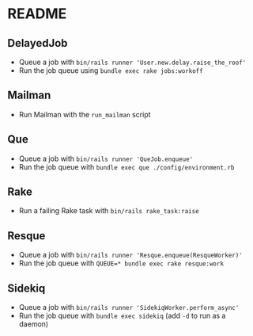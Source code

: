 # README

## DelayedJob

- Queue a job with `bin/rails runner 'User.new.delay.raise_the_roof'`
- Run the job queue using `bundle exec rake jobs:workoff`

## Mailman

- Run Mailman with the `run_mailman` script

## Que

- Queue a job with `bin/rails runner 'QueJob.enqueue'`
- Run the job queue with `bundle exec que ./config/environment.rb`

## Rake

- Run a failing Rake task with `bin/rails rake_task:raise`

## Resque

- Queue a job with `bin/rails runner 'Resque.enqueue(ResqueWorker)'`
- Run the job queue with `QUEUE=* bundle exec rake resque:work`

## Sidekiq

- Queue a job with `bin/rails runner 'SidekiqWorker.perform_async'`
- Run the job queue with `bundle exec sidekiq` (add `-d` to run as a daemon)

